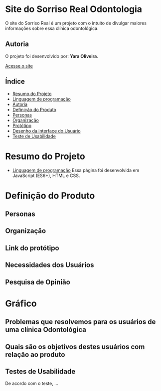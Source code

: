 # Site do Sorriso Real Odontologia
O site do Sorriso Real é um projeto com o intuito de divulgar maiores informações sobre essa clínica odontológica.

## Autoria
O projeto foi desenvolvido por: **Yara Oliveira**.

[Acesse o site](https://yaoliveira.github.io/sorriso-real-odontologia/)

## Índice

* [Resumo do Projeto](#Resumo-do-Projeto)
* [Linguagem de programação](#Linguagem-de-programação)
* [Autoria](#Autoria)
* [Definição do Produto](#Definição-do-produto)
* [Personas](#Personas)
* [Organização](#Organização)
* [Protótipo](#Protótipo)
* [Desenho da interface do Usuário](#Desenho-da-interface-do-Usuário)
* [Teste de Usabilidade](#Teste-de-usabilidade)

# Resumo do Projeto
 

* [Linguagem de programação](#Linguagem-de-programação)
Essa página foi desenvolvida em JavaScript (ES6+), HTML e CSS.


# Definição do Produto
## Personas


## Organização


## Link do protótipo





## Necessidades dos Usuários


## Pesquisa de Opinião


# Gráfico


## Problemas que resolvemos para os usuários de uma clínica Odontológica


## Quais são os objetivos destes usuários com relação ao produto


## Testes de Usabilidade
De acordo com o teste, ...
